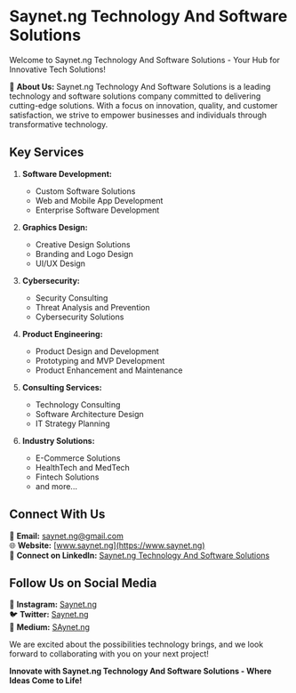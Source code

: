 # Saynet.ng Technology And Software Solutions

Welcome to Saynet.ng Technology And Software Solutions - Your Hub for Innovative Tech Solutions!

🚀 **About Us:**
Saynet.ng Technology And Software Solutions is a leading technology and software solutions company committed to delivering cutting-edge solutions. With a focus on innovation, quality, and customer satisfaction, we strive to empower businesses and individuals through transformative technology.

## Key Services

1. **Software Development:**
   - Custom Software Solutions
   - Web and Mobile App Development
   - Enterprise Software Development

2. **Graphics Design:**
   - Creative Design Solutions
   - Branding and Logo Design
   - UI/UX Design

3. **Cybersecurity:**
   - Security Consulting
   - Threat Analysis and Prevention
   - Cybersecurity Solutions

4. **Product Engineering:**
   - Product Design and Development
   - Prototyping and MVP Development
   - Product Enhancement and Maintenance

5. **Consulting Services:**
   - Technology Consulting
   - Software Architecture Design
   - IT Strategy Planning

6. **Industry Solutions:**
   - E-Commerce Solutions
   - HealthTech and MedTech
   - Fintech Solutions
   - and more...

## Connect With Us

📧 **Email:** saynet.ng@gmail.com  
🌐 **Website:** [www.saynet.ng](https://www.saynet.ng)  
📱 **Connect on LinkedIn:** [Saynet.ng Technology And Software Solutions](https://www.linkedin.com/company/saynet-ng-technology-and-softwares-solutions)

## Follow Us on Social Media

📸 **Instagram:** [Saynet.ng](https://instagram.com/saynet.ng?igshid=OGQ5ZDc2ODK2ZA==)  
🐦 **Twitter:** [Saynet.ng](https://x.com/SaynetNg?s=09)  
📝 **Medium:** [SAynet.ng](https://saynetng.medium.com)

We are excited about the possibilities technology brings, and we look forward to collaborating with you on your next project!

**Innovate with Saynet.ng Technology And Software Solutions - Where Ideas Come to Life!**

